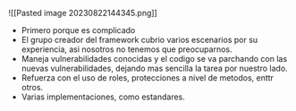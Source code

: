 ![[Pasted image 20230822144345.png]]

* Primero porque es complicado
* El grupo creador del framework cubrio varios escenarios por su experiencia, asi nosotros no tenemos que preocuparnos.
* Maneja vulnerabilidades conocidas y el codigo se va parchando con las nuevas vulnerabilidades, dejando mas sencilla la tarea por nuestro lado.
* Refuerza con el uso de roles, protecciones a nivel de metodos, enttr otros.
* Varias implementaciones, como estandares.

